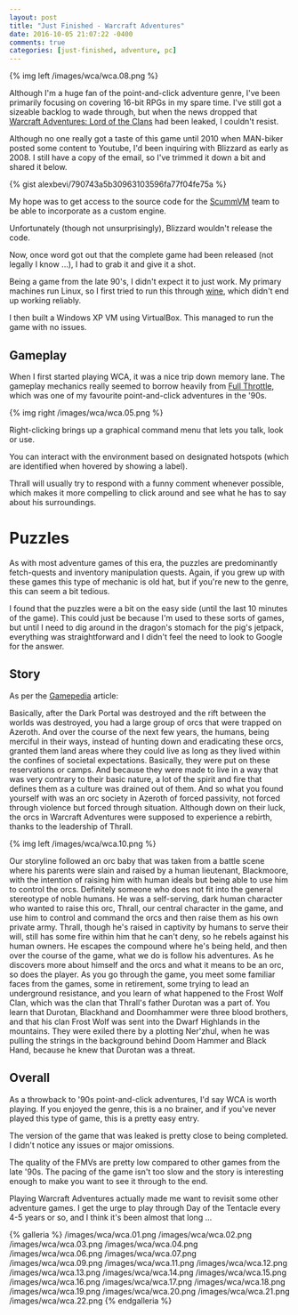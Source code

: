 ```yaml
---
layout: post
title: "Just Finished - Warcraft Adventures"
date: 2016-10-05 21:07:22 -0400
comments: true
categories: [just-finished, adventure, pc]
---
```


{% img left /images/wca/wca.08.png %}

Although I'm a huge fan of the point-and-click adventure genre, I've been primarily focusing on covering 16-bit RPGs in my spare time. I've still got a sizeable backlog to wade through, but when the news dropped that [Warcraft Adventures: Lord of the Clans](https://en.wikipedia.org/wiki/Warcraft_Adventures:_Lord_of_the_Clans) had been leaked, I couldn't resist.

Although no one really got a taste of this game until 2010 when MAN-biker posted some content to Youtube, I'd been inquiring with Blizzard as early as 2008. I still have a copy of the email, so I've trimmed it down a bit and shared it below.
 
{% gist alexbevi/790743a5b30963103596fa77f04fe75a %}

My hope was to get access to the source code for the [ScummVM](http://www.scummvm.org/) team to be able to incorporate as a custom engine.

Unfortunately (though not unsurprisingly), Blizzard wouldn't release the code.

Now, once word got out that the complete game had been released (not legally I know ...), I had to grab it and give it a shot.

Being a game from the late 90's, I didn't expect it to just work. My primary machines run Linux, so I first tried to run this through [wine](https://www.winehq.org/), which didn't end up working reliably.

I then built a Windows XP VM using VirtualBox. This managed to run 
the game with no issues.

## Gameplay

When I first started playing WCA, it was a nice trip down memory lane. The gameplay mechanics really seemed to borrow heavily from [Full Throttle](https://en.wikipedia.org/wiki/Full_Throttle_\(1995_video_game\)), which was one of my favourite point-and-click adventures in the '90s. 

{% img right /images/wca/wca.05.png %}

Right-clicking brings up a graphical command menu that lets you talk, look or use.

You can interact with the environment based on designated hotspots (which are identified when hovered by showing a label).

Thrall will usually try to respond with a funny comment whenever possible, which makes it more compelling to click around and see what he has to say about his surroundings.

# Puzzles

As with most adventure games of this era, the puzzles are predominantly fetch-quests and inventory manipulation quests. Again, if you grew up with these games this type of mechanic is old hat, but if you're new to the genre, this can seem a bit tedious.

I found that the puzzles were a bit on the easy side (until the last 10 minutes of the game). This could just be because I'm used to these sorts of games, but until I need to dig around in the dragon's stomach for the pig's jetpack, everything was straightforward and I didn't feel the need to look to Google for the answer.

## Story

As per the [Gamepedia](http://wow.gamepedia.com/Warcraft_Adventures:_Lord_of_the_Clans) article:

Basically, after the Dark Portal was destroyed and the rift between the worlds was destroyed, you had a large group of orcs that were trapped on Azeroth. And over the course of the next few years, the humans, being merciful in their ways, instead of hunting down and eradicating these orcs, granted them land areas where they could live as long as they lived within the confines of societal expectations. Basically, they were put on these reservations or camps. And because they were made to live in a way that was very contrary to their basic nature, a lot of the spirit and fire that defines them as a culture was drained out of them. And so what you found yourself with was an orc society in Azeroth of forced passivity, not forced through violence but forced through situation.
Although down on their luck, the orcs in Warcraft Adventures were supposed to experience a rebirth, thanks to the leadership of Thrall.

{% img left /images/wca/wca.10.png %}

Our storyline followed an orc baby that was taken from a battle scene where his parents were slain and raised by a human lieutenant, Blackmoore, with the intention of raising him with human ideals but being able to use him to control the orcs. Definitely someone who does not fit into the general stereotype of noble humans. He was a self-serving, dark human character who wanted to raise this orc, Thrall, our central character in the game, and use him to control and command the orcs and then raise them as his own private army. Thrall, though he's raised in captivity by humans to serve their will, still has some fire within him that he can't deny, so he rebels against his human owners. He escapes the compound where he's being held, and then over the course of the game, what we do is follow his adventures. As he discovers more about himself and the orcs and what it means to be an orc, so does the player. As you go through the game, you meet some familiar faces from the games, some in retirement, some trying to lead an underground resistance, and you learn of what happened to the Frost Wolf Clan, which was the clan that Thrall's father Durotan was a part of. You learn that Durotan, Blackhand and Doomhammer were three blood brothers, and that his clan Frost Wolf was sent into the Dwarf Highlands in the mountains. They were exiled there by a plotting Ner'zhul, when he was pulling the strings in the background behind Doom Hammer and Black Hand, because he knew that Durotan was a threat.

## Overall

As a throwback to '90s point-and-click adventures, I'd say WCA is worth playing. If you enjoyed the genre, this is a no brainer, and if you've never played this type of game, this is a pretty easy entry.

The version of the game that was leaked is pretty close to being completed. I didn't notice any issues or major omissions.

The quality of the FMVs are pretty low compared to other games from the late '90s. The pacing of the game isn't too slow and the story is interesting enough to make you want to see it through to the end.

Playing Warcraft Adventures actually made me want to revisit some other adventure games. I get the urge to play through Day of the Tentacle every 4-5 years or so, and I think it's been almost that long ... 

{% galleria %}
/images/wca/wca.01.png
/images/wca/wca.02.png
/images/wca/wca.03.png
/images/wca/wca.04.png
/images/wca/wca.06.png
/images/wca/wca.07.png
/images/wca/wca.09.png
/images/wca/wca.11.png
/images/wca/wca.12.png
/images/wca/wca.13.png
/images/wca/wca.14.png
/images/wca/wca.15.png
/images/wca/wca.16.png
/images/wca/wca.17.png
/images/wca/wca.18.png
/images/wca/wca.19.png
/images/wca/wca.20.png
/images/wca/wca.21.png
/images/wca/wca.22.png
{% endgalleria %}